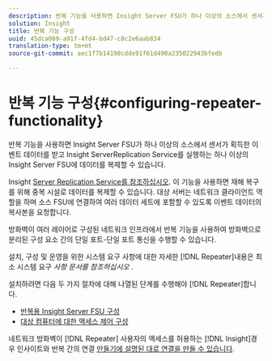 ```yaml
---
description: 반복 기능을 사용하면 Insight Server FSU가 하나 이상의 소스에서 센서가 획득한 이벤트 데이터를 받고 Insight ServerReplication Service를 실행하는 하나 이상의 Insight Server FSU에 데이터를 복제할 수 있습니다.
solution: Insight
title: 반복 기능 구성
uuid: 45dca069-a91f-4fd4-bd47-c8c2e6aab834
translation-type: tm+mt
source-git-commit: aec1f7b14198cdde91f61d490a235022943bfedb

---
```



# 반복 기능 구성{#configuring-repeater-functionality}

반복 기능을 사용하면 Insight Server FSU가 하나 이상의 소스에서 센서가 획득한 이벤트 데이터를 받고 Insight ServerReplication Service를 실행하는 하나 이상의 Insight Server FSU에 데이터를 복제할 수 있습니다.

Insight [Server Replication Service를 참조하십시오](../../../../home/c-inst-svr/c-ins-svr-rep-svc/c-ins-svr-rep-svc.md#concept-926e654e80d943a0b6ac44a82a510d92). 이 기능을 사용하면 재해 복구를 위해 중복 시설로 데이터를 복제할 수 있습니다. 대상 서버는 네트워크 클라이언트 역할을 하며 소스 FSU에 연결하여 여러 데이터 세트에 포함할 수 있도록 이벤트 데이터의 복사본을 요청합니다.

방화벽이 여러 레이어로 구성된 네트워크 인프라에서 반복 기능을 사용하여 방화벽으로 분리된 구성 요소 간의 단일 포트-단일 포트 통신을 수행할 수 있습니다.

설치, 구성 및 운영을 위한 시스템 요구 사항에 대한 자세한 [!DNL Repeater]내용은 최소 시스템 요구 *사항 문서를 참조하십시오* .

설치하려면 다음 두 가지 절차에 대해 나열된 단계를 수행해야 [!DNL Repeater]합니다.

* [반복용 Insight Server FSU 구성](../../../../home/c-inst-svr/c-rptr-fntly/c-cnfg-rptr-fntly/t-cfg-fsu-rptr.md#task-1ad7fa5777b845f4bd398f97226e56b2)
* [대상 컴퓨터에 대한 액세스 제어 구성](../../../../home/c-inst-svr/c-rptr-fntly/c-cnfg-rptr-fntly/t-cfg-acc-ctrll-tgt-mach.md#task-0e49953728444839bc0a26234501a4c5)

네트워크 방화벽이 [!DNL Repeater] 사용자의 액세스를 허용하는 [!DNL Insight]경우 인사이트와 반복 간의 연결 [만들기에 설명된 대로 연결을 만들 수 있습니다](../../../../home/c-inst-svr/c-rptr-fntly/c-cnfg-rptr-fntly/t-crt-conn-ins-rptr.md#task-785bfe5f0e31484683e4345038add118).
